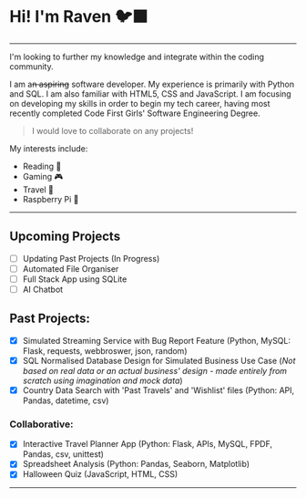 # Hi! I'm Raven 🐦‍⬛
___
I'm looking to further my knowledge and integrate within the coding community.

I am a~~n aspiring~~ software developer. My experience is primarily with Python and SQL. I am also familiar with HTML5, CSS and JavaScript. 
I am focusing on developing my skills in order to begin my tech career, having most recently completed Code First Girls' Software Engineering Degree.
> I would love to collaborate on any projects!

My interests include:
* Reading 📖
* Gaming 🎮
* Travel 🧳
* Raspberry Pi 🤖
___
## Upcoming Projects
- [ ] Updating Past Projects (In Progress)
- [ ] Automated File Organiser
- [ ] Full Stack App using SQLite
- [ ] AI Chatbot

## Past Projects:
- [x] Simulated Streaming Service with Bug Report Feature (Python, MySQL: Flask, requests, webbroswer, json, random)
- [x] SQL Normalised Database Design for Simulated Business Use Case (*Not based on real data or an actual business' design - made entirely from scratch using imagination and mock data*)
- [x] Country Data Search with 'Past Travels' and 'Wishlist' files (Python: API, Pandas, datetime, csv)
### Collaborative:
- [x] Interactive Travel Planner App (Python: Flask, APIs, MySQL, FPDF, Pandas, csv, unittest)
- [x] Spreadsheet Analysis (Python: Pandas, Seaborn, Matplotlib)
- [x] Halloween Quiz (JavaScript, HTML, CSS)
___
